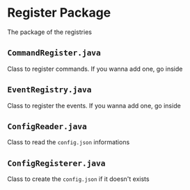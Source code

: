 # Register Package
The package of the registries

## ``CommandRegister.java``
Class to register commands. If you wanna add one, go inside

## ``EventRegistry.java``
Class to register the events. If you wanna add one, go inside

## ``ConfigReader.java``
Class to read the ``config.json`` informations

## ``ConfigRegisterer.java``
Class to create the ``config.json`` if it doesn't exists
